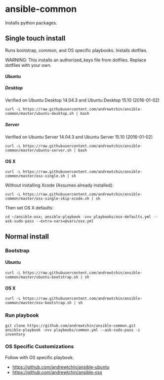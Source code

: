 # ansible-common

Installs python packages.

## Single touch install

Runs bootstrap, common, and OS specific playbooks. Installs dotfiles.

WARNING: This installs an authorized_keys file from dotfiles. Replace dotfiles with your own.

#### Ubuntu

##### Desktop

Verified on Ubuntu Desktop 14.04.3 and Ubuntu Desktop 15.10 (2016-01-02)
```
curl -L https://raw.githubusercontent.com/andrewtchin/ansible-common/master/ubuntu-desktop.sh | bash
```

##### Server

Verified on Ubuntu Server 14.04.3 and Ubuntu Server 15.10 (2016-01-02)
```
curl -L https://raw.githubusercontent.com/andrewtchin/ansible-common/master/ubuntu-server.sh | bash
```

#### OS X

```
curl -L https://raw.githubusercontent.com/andrewtchin/ansible-common/master/osx-single.sh | sh
```

Without installing Xcode (Assumes already installed):
```
curl -L https://raw.githubusercontent.com/andrewtchin/ansible-common/master/osx-single-skip-xcode.sh | sh
```

Then set OS X defaults:
```
cd ~/ansible-osx; ansible-playbook -vvv playbooks/osx-defaults.yml --ask-sudo-pass --extra-vars=@vars/osx.yml
```

## Normal install

### Bootstrap

#### Ubuntu

```
curl -L https://raw.githubusercontent.com/andrewtchin/ansible-common/master/ubuntu-bootstrap.sh | sh
```

#### OS X

```
curl -L https://raw.githubusercontent.com/andrewtchin/ansible-common/master/osx-bootstrap.sh | sh
```

### Run playbook

```
git clone https://github.com/andrewtchin/ansible-common.git
ansible-playbook -vvv playbooks/common.yml --ask-sudo-pass -i inventory
```

### OS Specific Customizations

Follow with OS specific playbook.
* https://github.com/andrewtchin/ansible-ubuntu
* https://github.com/andrewtchin/ansible-osx
